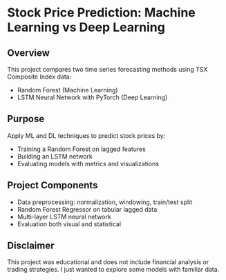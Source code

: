 # Stock Price Prediction: Machine Learning vs Deep Learning

## Overview

This project compares two time series forecasting methods using TSX Composite Index data:

- Random Forest (Machine Learning)  
- LSTM Neural Network with PyTorch (Deep Learning)

## Purpose

Apply ML and DL techniques to predict stock prices by:

- Training a Random Forest on lagged features  
- Building an LSTM network
- Evaluating models with metrics and visualizations  

## Project Components

- Data preprocessing: normalization, windowing, train/test split  
- Random Forest Regressor on tabular lagged data  
- Multi-layer LSTM neural network  
- Evaluation both visual and statistical

## Disclaimer

This project was educational and does not include financial analysis or trading strategies. I just wanted to explore some models with familiar data.



